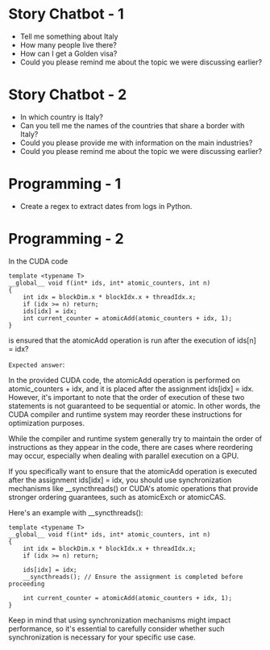 # Story Chatbot - 1

- Tell me something about Italy
- How many people live there?
- How can I get a Golden visa?
- Could you please remind me about the topic we were discussing earlier?

# Story Chatbot - 2

- In which country is Italy?
- Can you tell me the names of the countries that share a border with Italy?
- Could you please provide me with information on the main industries?
- Could you please remind me about the topic we were discussing earlier?

# Programming - 1

- Create a regex to extract dates from logs in Python.

# Programming - 2

In the CUDA code

```shell
template <typename T>
__global__ void f(int* ids, int* atomic_counters, int n)
{
    int idx = blockDim.x * blockIdx.x + threadIdx.x;
    if (idx >= n) return;
    ids[idx] = idx;
    int current_counter = atomicAdd(atomic_counters + idx, 1);
}
```

is ensured that the atomicAdd operation is run after the execution of ids[n] = idx?

`Expected answer`:

In the provided CUDA code, the atomicAdd operation is performed on atomic_counters + idx, and it is placed after the assignment ids[idx] = idx. However, it's important to note that the order of execution of these two statements is not guaranteed to be sequential or atomic. In other words, the CUDA compiler and runtime system may reorder these instructions for optimization purposes.

While the compiler and runtime system generally try to maintain the order of instructions as they appear in the code, there are cases where reordering may occur, especially when dealing with parallel execution on a GPU.

If you specifically want to ensure that the atomicAdd operation is executed after the assignment ids[idx] = idx, you should use synchronization mechanisms like __syncthreads() or CUDA's atomic operations that provide stronger ordering guarantees, such as atomicExch or atomicCAS.

Here's an example with __syncthreads():

```
template <typename T>
__global__ void f(int* ids, int* atomic_counters, int n)
{
    int idx = blockDim.x * blockIdx.x + threadIdx.x;
    if (idx >= n) return;

    ids[idx] = idx;
    __syncthreads(); // Ensure the assignment is completed before proceeding

    int current_counter = atomicAdd(atomic_counters + idx, 1);
}
```

Keep in mind that using synchronization mechanisms might impact performance, so it's essential to carefully consider
whether such synchronization is necessary for your specific use case.

